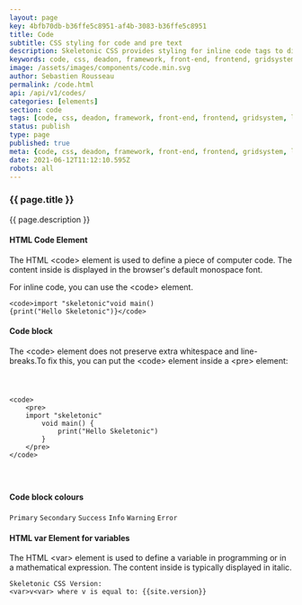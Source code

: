 ```yaml
---
layout: page
key: 4bfb70db-b36ffe5c8951-af4b-3083-b36ffe5c8951
title: Code
subtitle: CSS styling for code and pre text
description: Skeletonic CSS provides styling for inline code tags to display code snippet into the web browser.
keywords: code, css, deadon, framework, front-end, frontend, gridsystem, lightweight, mobile-first, modern, responsive, semantic, skeletonic, skeletonic.css, style-agnostic
image: /assets/images/components/code.min.svg
author: Sebastien Rousseau
permalink: /code.html
api: /api/v1/codes/
categories: [elements]
section: code
tags: [code, css, deadon, framework, front-end, frontend, gridsystem, lightweight, mobile-first, modern, responsive, semantic, skeletonic, skeletonic.css, style-agnostic]
status: publish
type: page
published: true
meta: {code, css, deadon, framework, front-end, frontend, gridsystem, lightweight, mobile-first, modern, responsive, semantic, skeletonic, skeletonic.css, style-agnostic}
date: 2021-06-12T11:12:10.595Z
robots: all
---
```


<!-- Code -->
<section class="grid-flex text-left">
    <div class="flex-12" markdown="1">

### {{ page.title }}
{{ page.description }}

#### HTML Code Element

The HTML &lt;code&gt; element  is used to define a piece of computer code. The content inside is displayed in the browser's default monospace font.

For inline code, you can use the &lt;code&gt; element.

<code class="padding-1">&lt;code&gt;import "skeletonic"void main() {print("Hello Skeletonic")}&lt;/code&gt;</code>

#### Code block

The &lt;code&gt; element does not preserve extra whitespace and line-breaks.To fix this, you can put the &lt;code&gt; element inside a &lt;pre&gt; element:

<code class="padding-1">
    <pre>
&lt;code&gt;&#10;    &lt;pre&gt;&#10;    import &quot;skeletonic&quot;&#10;        void main() {&#10;            print(&quot;Hello Skeletonic&quot;)&#10;        }&#10;    &lt;/pre&gt;&#10;&lt;/code&gt;
    </pre>
</code>

#### Code block colours

<code class="primary padding-1">Primary</code>
<code class="secondary padding-1">Secondary</code>
<code class="success padding-1">Success</code>
<code class="info padding-1">Info</code>
<code class="warning padding-1">Warning</code>
<code class="error padding-1">Error</code>

#### HTML var Element for variables

The HTML &lt;var&gt; element is used to define a variable in programming or in a mathematical expression. The content inside is typically displayed in italic.

<code class="padding-1">Skeletonic CSS Version: &lt;var&gt;v&lt;var&gt; where v is equal to: {{site.version}}</code>

</div>
</section>
<!-- End Code -->